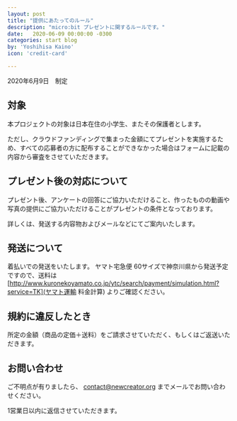 ```yaml
---
layout: post
title: "提供にあたってのルール"
description: "micro:bit プレゼントに関するルールです。"
date:   2020-06-09 00:00:00 -0300
categories: start blog
by: 'Yoshihisa Kaino'
icon: 'credit-card'

---
```


2020年6月9日　制定

## 対象

本プロジェクトの対象は日本在住の小学生、またその保護者とします。

ただし、クラウドファンディングで集まった金額にてプレゼントを実施するため、すべての応募者の方に配布することができなかった場合はフォームに記載の内容から審査をさせていただきます。
<br>

## プレゼント後の対応について

プレゼント後、アンケートの回答にご協力いただけること、作ったものの動画や写真の提供にご協力いただけることがプレゼントの条件となっております。

詳しくは、発送する内容物およびメールなどにてご案内いたします。
<br>

## 発送について

着払いでの発送をいたします。
ヤマト宅急便 60サイズで神奈川県から発送予定ですので、送料は [http://www.kuronekoyamato.co.jp/ytc/search/payment/simulation.html?service=TK](ヤマト運輸 料金計算) よりご確認ください。
<br>

## 規約に違反したとき

所定の金額（商品の定価＋送料）をご請求させていただく、もしくはご返送いただきます。
<br>

## お問い合わせ

ご不明点が有りましたら、 contact@newcreator.org までメールでお問い合わせください。

1営業日以内に返信させていただきます。
<br>
